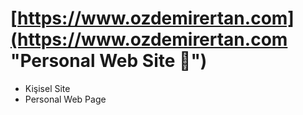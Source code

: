 # [https://www.ozdemirertan.com](https://www.ozdemirertan.com "Personal Web Site 🐼")  
- Kişisel Site
- Personal Web Page
